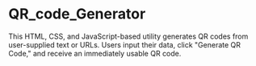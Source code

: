 # QR_code_Generator
This HTML, CSS, and JavaScript-based utility generates QR codes from user-supplied text or URLs.  Users input their data, click "Generate QR Code," and receive an immediately usable QR code.
